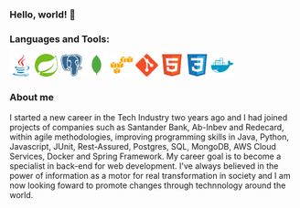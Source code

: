 ### Hello, world! 👋

<h3 align="left">Languages and Tools:</h3>
<p align="left"> 
<img src="https://github.com/devicons/devicon/blob/master/icons/java/java-original.svg" alt="java" width="40" height="40"/>
<img src="https://github.com/devicons/devicon/blob/master/icons/spring/spring-original.svg" alt="spring" width="40" height="40"/>
<img src="https://github.com/devicons/devicon/blob/master/icons/postgresql/postgresql-plain.svg" alt="postgresql" width="40" height="40"/>
<img src="https://github.com/devicons/devicon/blob/master/icons/mongodb/mongodb-plain.svg" alt="mongodb" width="40" height="40"/>
<img src="https://github.com/devicons/devicon/blob/master/icons/amazonwebservices/amazonwebservices-original.svg" alt="aws" width="40" height="40"/>
<img src="https://github.com/devicons/devicon/blob/master/icons/git/git-original.svg" alt="git" width="40" height="40"/>
<img src="https://github.com/devicons/devicon/blob/master/icons/html5/html5-original.svg" alt="html" width="40" height="40"/>
<img src="https://github.com/devicons/devicon/blob/master/icons/css3/css3-original.svg" alt="css" width="40" height="40"/>
<img src="https://github.com/devicons/devicon/blob/master/icons/docker/docker-plain.svg" alt="docker" width="40" height="40"/>
</p>

### About me
I started a new career in the Tech Industry two years ago and I had joined projects of companies such as Santander Bank, Ab-Inbev and Redecard, within agile methodologies, improving programming skills in Java, Python, Javascript, JUnit, Rest-Assured, Postgres, SQL, MongoDB, AWS Cloud Services, Docker and Spring Framework. 
My career goal is to become a specialist in back-end for web development.
I've always believed in the power of information as a motor for real transformation in society and I am now looking foward to promote changes through technnology around the world.
